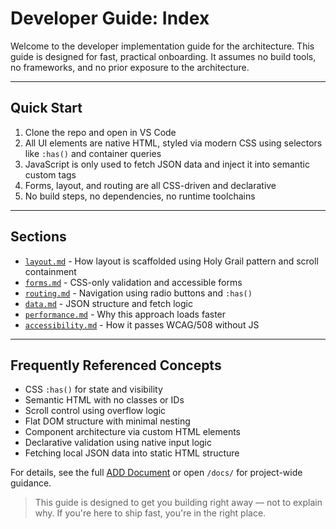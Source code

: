 # Developer Guide: Index

Welcome to the developer implementation guide for the architecture. This guide
is designed for fast, practical onboarding. It assumes no build tools, no
frameworks, and no prior exposure to the architecture.

---

## Quick Start

1. Clone the repo and open in VS Code
2. All UI elements are native HTML, styled via modern CSS using selectors like
   `:has()` and container queries
3. JavaScript is only used to fetch JSON data and inject it into semantic custom
   tags
4. Forms, layout, and routing are all CSS-driven and declarative
5. No build steps, no dependencies, no runtime toolchains

---

## Sections

- [`layout.md`](layout.md) - How layout is scaffolded using Holy Grail pattern
  and scroll containment
- [`forms.md`](forms.md) - CSS-only validation and accessible forms
- [`routing.md`](routing.md) - Navigation using radio buttons and `:has()`
- [`data.md`](data.md) - JSON structure and fetch logic
- [`performance.md`](performance.md) - Why this approach loads faster
- [`accessibility.md`](accessibility.md) - How it passes WCAG/508 without JS

---

## Frequently Referenced Concepts

- CSS `:has()` for state and visibility
- Semantic HTML with no classes or IDs
- Scroll control using overflow logic
- Flat DOM structure with minimal nesting
- Component architecture via custom HTML elements
- Declarative validation using native input logic
- Fetching local JSON data into static HTML structure

For details, see the full [ADD Document](../ADD.md) or open `/docs/` for
project-wide guidance.

> This guide is designed to get you building right away — not to explain why. If
> you're here to ship fast, you're in the right place.
